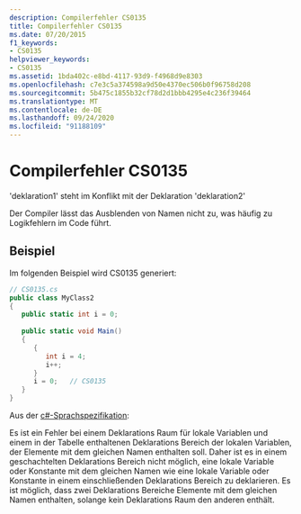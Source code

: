 ```yaml
---
description: Compilerfehler CS0135
title: Compilerfehler CS0135
ms.date: 07/20/2015
f1_keywords:
- CS0135
helpviewer_keywords:
- CS0135
ms.assetid: 1bda402c-e8bd-4117-93d9-f4968d9e8303
ms.openlocfilehash: c7e3c5a374598a9d50e4370ec506b0f96758d208
ms.sourcegitcommit: 5b475c1855b32cf78d2d1bbb4295e4c236f39464
ms.translationtype: MT
ms.contentlocale: de-DE
ms.lasthandoff: 09/24/2020
ms.locfileid: "91188109"
---
```

# <a name="compiler-error-cs0135"></a>Compilerfehler CS0135

'deklaration1' steht im Konflikt mit der Deklaration 'deklaration2'  
  
 Der Compiler lässt das Ausblenden von Namen nicht zu, was häufig zu Logikfehlern im Code führt.  
  
## <a name="example"></a>Beispiel  

 Im folgenden Beispiel wird CS0135 generiert:  
  
```csharp
// CS0135.cs  
public class MyClass2  
{  
   public static int i = 0;  
  
   public static void Main()  
   {  
      {  
         int i = 4;  
         i++;  
      }  
      i = 0;   // CS0135  
   }  
}  
```  
  
Aus der [c#-Sprachspezifikation](~/_csharplang/spec/basic-concepts.md#declarations):  
  
Es ist ein Fehler bei einem Deklarations Raum für lokale Variablen und einem in der Tabelle enthaltenen Deklarations Bereich der lokalen Variablen, der Elemente mit dem gleichen Namen enthalten soll. Daher ist es in einem geschachtelten Deklarations Bereich nicht möglich, eine lokale Variable oder Konstante mit dem gleichen Namen wie eine lokale Variable oder Konstante in einem einschließenden Deklarations Bereich zu deklarieren. Es ist möglich, dass zwei Deklarations Bereiche Elemente mit dem gleichen Namen enthalten, solange kein Deklarations Raum den anderen enthält.
